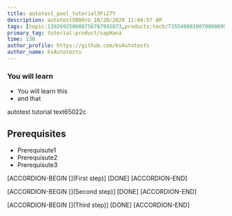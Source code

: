 ```yaml
---
title: autotest_pool_tutorial3Fi27Y
description: autotestSB08rU_10/28/2020 11:04:57 AM
tags: [topic:139269250608756787992873,products:tech/73554900100700000996,tutorial:experience/advanced]
primary_tag: tutorial:product/sapHana
time: 138
author_profile: https://github.com/ksAutotests
author_name: ksAutotests
---
```

### You will learn
- You will learn this
- and that

autotest tutorial text65022c

## Prerequisites
- Prerequisute1
- Prerequisute2
- Prerequisute3

[ACCORDION-BEGIN [](First step)]
[DONE]
[ACCORDION-END]

[ACCORDION-BEGIN [](Second step)]
[DONE]
[ACCORDION-END]

[ACCORDION-BEGIN [](Third step)]
[DONE]
[ACCORDION-END]


